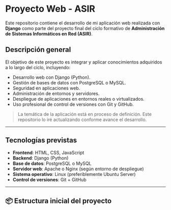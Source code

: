 # Proyecto Web - ASIR

Este repositorio contiene el desarrollo de mi aplicación web realizada con **Django** como parte del proyecto final del ciclo formativo de **Administración de Sistemas Informáticos en Red (ASIR)**.

## Descripción general

El objetivo de este proyecto es integrar y aplicar conocimientos adquiridos a lo largo del ciclo, incluyendo:

- Desarrollo web con Django (Python).
- Gestión de bases de datos con PostgreSQL o MySQL.
- Seguridad en aplicaciones web.
- Administración de entornos y servidores.
- Despliegue de aplicaciones en entornos reales o virtualizados.
- Uso profesional de control de versiones con Git y GitHub.

>  La temática de la aplicación está en proceso de definición. Este repositorio lo iré actualizando conforme avance el desarrollo.

---

## Tecnologías previstas

- **Frontend**: HTML, CSS, JavaScript
- **Backend**: Django (Python)
- **Base de datos**: PostgreSQL o MySQL
- **Servidor web**: Apache o Nginx (según entorno de despliegue)
- **Sistema operativo**: Linux (preferiblemente Ubuntu Server)
- **Control de versiones**: Git + GitHub

---

## 📦 Estructura inicial del proyecto

```bash
